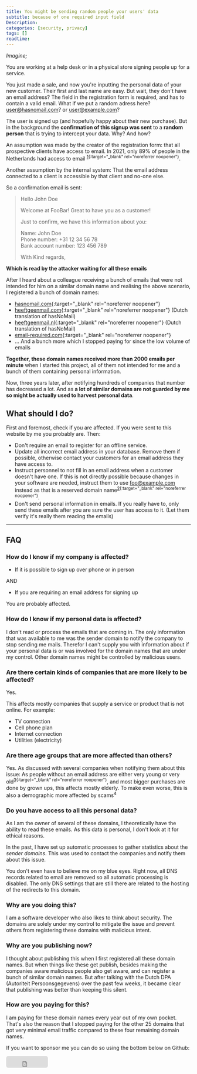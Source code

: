```yaml
---
title: You might be sending random people your users' data
subtitle: because of one required input field
Description:
categories: [security, privacy]
tags: []
readtime:
---
```


_Imagine;_

You are working at a help desk or in a physical store signing people up for a service.

You just made a sale, and now you're inputting the personal data of your new customer.
Their first and last name are easy. But wait, they don't have an email address?
The field in the registration form is required, and has to contain a valid email.
What if we put a random adress here? <a href="mailto:user@hasnomail.com">user@hasnomail.com</a>? or <a href="mailto:user@example.com">user@example.com</a>?

The user is signed up (and hopefully happy about their new purchase).
But in the background the **confirmation of this signup was sent** to a **random person** that is trying to intercept your data. Why? And how?

An assumption was made by the creator of the registration form: that all prospective clients have access to email. 
In 2021, only 89% of people in the Netherlands had access to email <sup>[1](https://longreads.cbs.nl/ict-kennis-en-economie-2022/ict-gebruik-bij-personen/){:target="_blank" rel="noreferrer noopener"}</sup>. 

Another assumption by the internal system: That the email address connected to a client is accessible by that client and no-one else.

So a confirmation email is sent:

> Hello John Doe
> 
> 
> Welcome at FooBar! Great to have you as a customer!
> 
> 
> Just to confirm, we have this information about you:
> 
> 
> Name: John Doe<br>
> Phone number: +31 12 34 56 78<br>
> Bank account number: 123 456 789<br>
> 
> With Kind regards,

**Which is read by the attacker waiting for all these emails**

After I heard about a colleague receiving a bunch of emails that were not intended for him on a similar domain name and realising the above scenario, I registered a bunch of domain names:

- [hasnomail.com](https://hasnomail.com){:target="_blank" rel="noreferrer noopener"}
- [heeftgeenmail.com](https://heeftgeenmail.com){:target="_blank" rel="noreferrer noopener"} (Dutch translation of hasNoMail)
- [heeftgeenmail.nl](https://heeftgeenmail.nl){:target="_blank" rel="noreferrer noopener"} (Dutch translation of hasNoMail)
- [email-required.com](https://email-required.com){:target="_blank" rel="noreferrer noopener"}
- ... And a bunch more which I stopped paying for since the low volume of emails

**Together, these domain names received more than 2000 emails per minute** when I started this project, all of them not intended for me and a bunch of them containing personal information.

Now, three years later, after notifying hundreds of companies that number has decreased a lot. And as **a lot of similar domains are not guarded by me so might be actually used to harvest personal data**.

## What should I do?

First and foremost, check if you are affected. If you were sent to this website by me you probably are. Then:

- Don't require an email to register for an offline service.
- Update all incorrect email address in your database. Remove them if possible, otherwise contact your customers for an email address they have access to.
- Instruct personnel to not fill in an email address when a customer doesn't have one. If this is not directly possible because changes in your software are needed, instruct them to use <a href="mailto:foo@example.com">foo@example.com</a> instead as that is a reserved domain name<sup>[2](https://www.iana.org/domains/reserved){:target="_blank" rel="noreferrer noopener"}</sup>. 
- Don't send personal information in emails. If you really have to, only send these emails after you are sure the user has access to it. (Let them verify it's really them reading the emails)

---

## FAQ

### How do I know if my company is affected?

- If it is possible to sign up over phone or in person

AND

- If you are requiring an email address for signing up

You are probably affected.

### How do I know if my personal data is affected?

I don't read or process the emails that are coming in.
The only information that was available to me was the sender domain to notify the company to stop sending me mails.
Therefor I can't supply you with information about if your personal data is or was involved for the domain names that are under my control.
Other domain names might be controlled by malicious users.

### Are there certain kinds of companies that are more likely to be affected?

Yes.

This affects mostly companies that supply a service or product that is not online. For example:

- TV connection
- Cell phone plan
- Internet connection
- Utilities (electricity)

### Are there age groups that are more affected than others?

Yes. As discussed with several companies when notifying them about this issue: As people without an email address are either very young or very old<sup>[3](https://longreads.cbs.nl/ict-kennis-en-economie-2022/ict-gebruik-bij-personen/){:target="_blank" rel="noreferrer noopener"}</sup>, and most bigger purchases are done by grown ups, this affects mostly elderly.
To make even worse, this is also a demographic more affected by scams<sup>4</sup>

### Do you have access to all this personal data?

As I am the owner of several of these domains, I theoretically have the ability to read these emails.
As this data is personal, I don't look at it for ethical reasons.

In the past, I have set up automatic processes to gather statistics about the _sender domains_.
This was used to contact the companies and notify them about this issue.

You don't even have to believe me on my blue eyes. Right now, all DNS records related to email are removed so all automatic processing is disabled.
The only DNS settings that are still there are related to the hosting of the redirects to this domain.

### Why are you doing this?

I am a software developer who also likes to think about security.
The domains are solely under my control to mitigate the issue and prevent others from registering these domains with malicious intent.

### Why are you publishing now?

I thought about publishing this when I first registered all these domain names. But when things like these get publish, besides making the companies aware malicious people also get aware, and can register a bunch of similar domain names. But after talking with the Dutch DPA (Autoriteit Persoonsgegevens) over the past few weeks, it became clear that publishing was better than keeping this silent.

### How are you paying for this?

I am paying for these domain names every year out of my own pocket. That's also the reason that I stopped paying for the other 25 domains that got very minimal email traffic compared to these four remaining domain names.

If you want to sponsor me you can do so using the bottom below on Github:

<iframe src="https://github.com/sponsors/PrinsFrank/button" title="Sponsor PrinsFrank" height="32" width="114" style="border: 0; border-radius: 6px;"></iframe>
